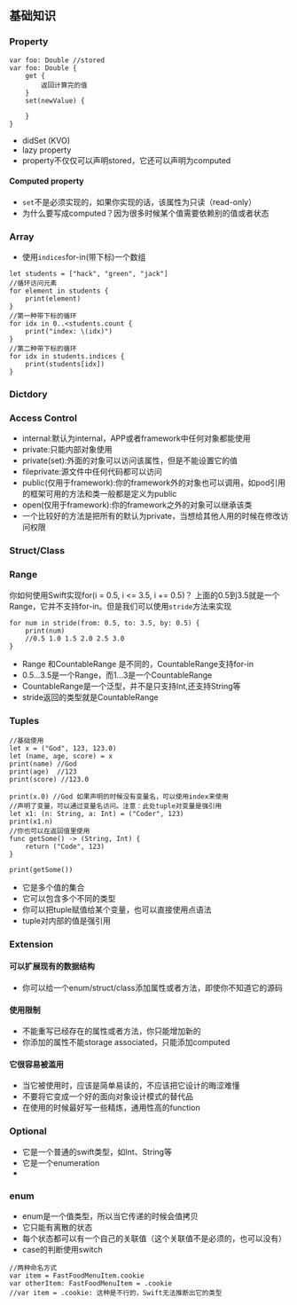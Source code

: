 
## 基础知识
### Property
```
var foo: Double //stored
var foo: Double {
    get {
        返回计算完的值
    }
    set(newValue) {

    }
}
```
* didSet (KVO)
* lazy property
* property不仅仅可以声明stored，它还可以声明为computed

#### Computed property
* `set`不是必须实现的，如果你实现的话，该属性为只读（read-only）
* 为什么要写成computed？因为很多时候某个值需要依赖别的值或者状态

### Array
* 使用`indices`for-in(带下标)一个数组
```
let students = ["hack", "green", "jack"]
//循环访问元素
for element in students {
    print(element)
}
//第一种带下标的循环
for idx in 0..<students.count {
    print("index: \(idx)")
}
//第二种带下标的循环
for idx in students.indices {
    print(students[idx])
}

```

### Dictdory

### Access Control
* internal:默认为internal，APP或者framework中任何对象都能使用
* private:只能内部对象使用
* private(set):外面的对象可以访问该属性，但是不能设置它的值
* fileprivate:源文件中任何代码都可以访问
* public(仅用于framework):你的framework外的对象也可以调用，如pod引用的框架可用的方法和类一般都是定义为public
* open(仅用于framework):你的framework之外的对象可以继承该类
* 一个比较好的方法是把所有的默认为private，当想给其他人用的时候在修改访问权限


### Struct/Class

### Range

你如何使用Swift实现for(i = 0.5, i <= 3.5, i += 0.5)？
上面的0.5到3.5就是一个Range，它并不支持for-in。但是我们可以使用`stride`方法来实现
```
for num in stride(from: 0.5, to: 3.5, by: 0.5) {
    print(num)
    //0.5 1.0 1.5 2.0 2.5 3.0
}
```

* Range 和CountableRange 是不同的，CountableRange支持for-in
* 0.5...3.5是一个Range，而1...3是一个CountableRange
* CountableRange是一个泛型，并不是只支持Int,还支持String等
* stride返回的类型就是CountableRange

### Tuples

```
//基础使用
let x = ("God", 123, 123.0)
let (name, age, score) = x
print(name) //God
print(age)  //123
print(score) //123.0

print(x.0) //God 如果声明的时候没有变量名，可以使用index来使用
//声明了变量，可以通过变量名访问。注意：此处tuple对变量是强引用
let x1: (n: String, a: Int) = ("Coder", 123)
print(x1.n)
//你也可以在返回值里使用
func getSome() -> (String, Int) {
    return ("Code", 123)
}

print(getSome())
```
* 它是多个值的集合
* 它可以包含多个不同的类型
* 你可以把tuple赋值给某个变量，也可以直接使用点语法
* tuple对内部的值是强引用

### Extension

#### 可以扩展现有的数据结构
* 你可以给一个enum/struct/class添加属性或者方法，即使你不知道它的源码

#### 使用限制
* 不能重写已经存在的属性或者方法，你只能增加新的
* 你添加的属性不能storage associated，只能添加computed

#### 它很容易被滥用
* 当它被使用时，应该是简单易读的，不应该把它设计的晦涩难懂
* 不要将它变成一个好的面向对象设计模式的替代品
* 在使用的时候最好写一些精炼，通用性高的function

### Optional
* 它是一个普通的swift类型，如Int、String等
* 它是一个enumeration
* 

### enum
* enum是一个值类型，所以当它传递的时候会值拷贝
* 它只能有离散的状态
* 每个状态都可以有一个自己的关联值（这个关联值不是必须的，也可以没有）
* case的判断使用switch

```
//两种命名方式
var item = FastFoodMenuItem.cookie
var otherItem: FastFoodMenuItem = .cookie
//var item = .cookie: 这种是不行的，Swift无法推断出它的类型
```
